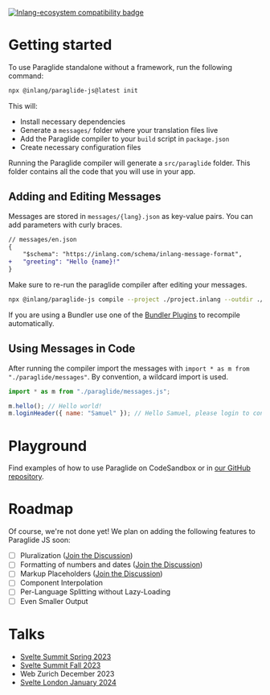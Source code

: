 [![Inlang-ecosystem compatibility badge](https://cdn.jsdelivr.net/gh/opral/monorepo@main/inlang/assets/md-badges/inlang.svg)](https://inlang.com)

# Getting started

To use Paraglide standalone without a framework, run the following command:

```bash
npx @inlang/paraglide-js@latest init
```

This will:

- Install necessary dependencies
- Generate a `messages/` folder where your translation files live
- Add the Paraglide compiler to your `build` script in `package.json`
- Create necessary configuration files

Running the Paraglide compiler will generate a `src/paraglide` folder. This folder contains all the code that you will use in your app.

## Adding and Editing Messages

Messages are stored in `messages/{lang}.json` as key-value pairs. You can add parameters with curly braces.

```diff
// messages/en.json
{
	"$schema": "https://inlang.com/schema/inlang-message-format",
+ 	"greeting": "Hello {name}!"
}
```

Make sure to re-run the paraglide compiler after editing your messages.

```bash
npx @inlang/paraglide-js compile --project ./project.inlang --outdir ./src/paraglide
```

If you are using a Bundler use one of the [Bundler Plugins](usage#usage-with-a-bundler) to recompile automatically.

## Using Messages in Code

After running the compiler import the messages with `import * as m from "./paraglide/messages"`. By convention, a wildcard import is used.

```js
import * as m from "./paraglide/messages.js";

m.hello(); // Hello world!
m.loginHeader({ name: "Samuel" }); // Hello Samuel, please login to continue.
```

# Playground

Find examples of how to use Paraglide on CodeSandbox or in [our GitHub repository](https://github.com/opral/monorepo/tree/main/inlang/source-code/paraglide).

<doc-links>
    <doc-link title="NextJS + Paraglide JS" icon="lucide:codesandbox" href="https://stackblitz.com/~/LorisSigrist/paraglide-next-app-router-example" description="Play around with NextJS and Paraglide JS"></doc-link>
    <doc-link title="Svelte + Paraglide JS" icon="lucide:codesandbox" href="https://stackblitz.com/~/github.com/LorisSigrist/paraglide-sveltekit-example" description="Play around with Svelte and Paraglide JS"></doc-link>
    <doc-link title="Astro + Paraglide JS" icon="lucide:codesandbox" href="https://stackblitz.com/~/github.com/LorisSigrist/paraglide-astro-example" description="Play around with Astro and Paraglide JS"></doc-link>
</doc-links>

# Roadmap

Of course, we're not done yet! We plan on adding the following features to Paraglide JS soon:

- [ ] Pluralization ([Join the Discussion](https://github.com/opral/monorepo/discussions/2025))
- [ ] Formatting of numbers and dates ([Join the Discussion](https://github.com/opral/monorepo/discussions/992))
- [ ] Markup Placeholders ([Join the Discussion](https://github.com/opral/monorepo/discussions/913))
- [ ] Component Interpolation
- [ ] Per-Language Splitting without Lazy-Loading
- [ ] Even Smaller Output

# Talks

- [Svelte Summit Spring 2023](https://www.youtube.com/watch?v=Y6IbPfMU1xM)
- [Svelte Summit Fall 2023](https://www.youtube.com/watch?v=-YES3CCAG90)
- Web Zurich December 2023
- [Svelte London January 2024](https://www.youtube.com/watch?v=eswNQiq4T2w&t=646s)
